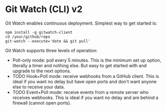 # Git Watch (CLI) v2

Git Watch enables continuous deployment. Simplest way to get started is:

    npm install -g gitwatch-client
    cd /your/github/repo
    git-watch --execute='date && git pull'

Git Watch supports three levels of operation:

* Poll-only mode: poll every 5 minutes.
This is the minimum set up option, literally a timer and nothing else.
But easy to get started with and upgrade to the next options.
* TODO Hook+Poll mode: receive webhooks from a GitHub client.
This is ideal if you want no delay but have open ports and don't want anyone else to receive your data.
* TODO Event+Poll mode: receive events from a remote server who receives webhooks. This is ideal if you want no delay and are behind a firewall (cannot open ports).
